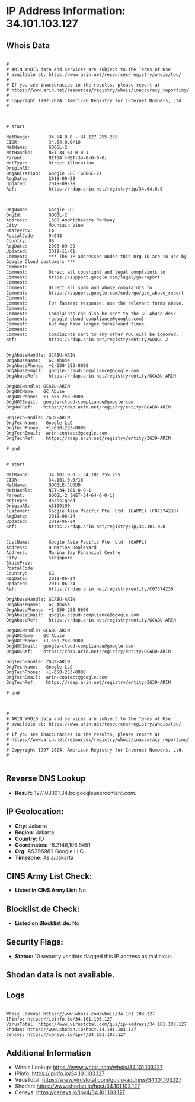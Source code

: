 # IP Address Information: 34.101.103.127

## Whois Data
```

#
# ARIN WHOIS data and services are subject to the Terms of Use
# available at: https://www.arin.net/resources/registry/whois/tou/
#
# If you see inaccuracies in the results, please report at
# https://www.arin.net/resources/registry/whois/inaccuracy_reporting/
#
# Copyright 1997-2024, American Registry for Internet Numbers, Ltd.
#



# start

NetRange:       34.64.0.0 - 34.127.255.255
CIDR:           34.64.0.0/10
NetName:        GOOGL-2
NetHandle:      NET-34-64-0-0-1
Parent:         NET34 (NET-34-0-0-0-0)
NetType:        Direct Allocation
OriginAS:       
Organization:   Google LLC (GOOGL-2)
RegDate:        2018-09-28
Updated:        2018-09-28
Ref:            https://rdap.arin.net/registry/ip/34.64.0.0



OrgName:        Google LLC
OrgId:          GOOGL-2
Address:        1600 Amphitheatre Parkway
City:           Mountain View
StateProv:      CA
PostalCode:     94043
Country:        US
RegDate:        2006-09-29
Updated:        2019-11-01
Comment:        *** The IP addresses under this Org-ID are in use by Google Cloud customers *** 
Comment:        
Comment:        Direct all copyright and legal complaints to 
Comment:        https://support.google.com/legal/go/report
Comment:        
Comment:        Direct all spam and abuse complaints to 
Comment:        https://support.google.com/code/go/gce_abuse_report
Comment:        
Comment:        For fastest response, use the relevant forms above.
Comment:        
Comment:        Complaints can also be sent to the GC Abuse desk 
Comment:        (google-cloud-compliance@google.com) 
Comment:        but may have longer turnaround times.
Comment:        
Comment:        Complaints sent to any other POC will be ignored.
Ref:            https://rdap.arin.net/registry/entity/GOOGL-2


OrgAbuseHandle: GCABU-ARIN
OrgAbuseName:   GC Abuse
OrgAbusePhone:  +1-650-253-0000 
OrgAbuseEmail:  google-cloud-compliance@google.com
OrgAbuseRef:    https://rdap.arin.net/registry/entity/GCABU-ARIN

OrgNOCHandle: GCABU-ARIN
OrgNOCName:   GC Abuse
OrgNOCPhone:  +1-650-253-0000 
OrgNOCEmail:  google-cloud-compliance@google.com
OrgNOCRef:    https://rdap.arin.net/registry/entity/GCABU-ARIN

OrgTechHandle: ZG39-ARIN
OrgTechName:   Google LLC
OrgTechPhone:  +1-650-253-0000 
OrgTechEmail:  arin-contact@google.com
OrgTechRef:    https://rdap.arin.net/registry/entity/ZG39-ARIN

# end


# start

NetRange:       34.101.0.0 - 34.101.255.255
CIDR:           34.101.0.0/16
NetName:        GOOGLE-CLOUD
NetHandle:      NET-34-101-0-0-1
Parent:         GOOGL-2 (NET-34-64-0-0-1)
NetType:        Reassigned
OriginAS:       AS139190
Customer:       Google Asia Pacific Pte. Ltd. (GAPPL) (C07374230)
RegDate:        2019-06-24
Updated:        2019-06-24
Ref:            https://rdap.arin.net/registry/ip/34.101.0.0


CustName:       Google Asia Pacific Pte. Ltd. (GAPPL)
Address:        8 Marina Boulevard
Address:        Marina Bay Financial Centre
City:           Singapore
StateProv:      
PostalCode:     
Country:        SG
RegDate:        2019-06-24
Updated:        2019-06-24
Ref:            https://rdap.arin.net/registry/entity/C07374230

OrgAbuseHandle: GCABU-ARIN
OrgAbuseName:   GC Abuse
OrgAbusePhone:  +1-650-253-0000 
OrgAbuseEmail:  google-cloud-compliance@google.com
OrgAbuseRef:    https://rdap.arin.net/registry/entity/GCABU-ARIN

OrgNOCHandle: GCABU-ARIN
OrgNOCName:   GC Abuse
OrgNOCPhone:  +1-650-253-0000 
OrgNOCEmail:  google-cloud-compliance@google.com
OrgNOCRef:    https://rdap.arin.net/registry/entity/GCABU-ARIN

OrgTechHandle: ZG39-ARIN
OrgTechName:   Google LLC
OrgTechPhone:  +1-650-253-0000 
OrgTechEmail:  arin-contact@google.com
OrgTechRef:    https://rdap.arin.net/registry/entity/ZG39-ARIN

# end



#
# ARIN WHOIS data and services are subject to the Terms of Use
# available at: https://www.arin.net/resources/registry/whois/tou/
#
# If you see inaccuracies in the results, please report at
# https://www.arin.net/resources/registry/whois/inaccuracy_reporting/
#
# Copyright 1997-2024, American Registry for Internet Numbers, Ltd.
#


```
## Reverse DNS Lookup
- **Result:** 127.103.101.34.bc.googleusercontent.com.

## IP Geolocation:
- **City:** Jakarta
- **Region:** Jakarta
- **Country:** ID
- **Coordinates:** -6.2146,106.8451
- **Org:** AS396982 Google LLC
- **Timezone:** Asia/Jakarta

## CINS Army List Check:
- **Listed in CINS Army List:** 
No

## Blocklist.de Check:
- **Listed on Blocklist.de:** 
No

## Security Flags:
- **Status:** 10 security vendors flagged this IP address as malicious

## Shodan data is not available.

## Logs
```

Whois Lookup: https://www.whois.com/whois/34.101.103.127
IPinfo: https://ipinfo.io/34.101.103.127
VirusTotal: https://www.virustotal.com/gui/ip-address/34.101.103.127
Shodan: https://www.shodan.io/host/34.101.103.127
Censys: https://censys.io/ipv4/34.101.103.127

```
## Additional Information
- Whois Lookup: https://www.whois.com/whois/34.101.103.127
- IPinfo: https://ipinfo.io/34.101.103.127
- VirusTotal: https://www.virustotal.com/gui/ip-address/34.101.103.127
- Shodan: https://www.shodan.io/host/34.101.103.127
- Censys: https://censys.io/ipv4/34.101.103.127

